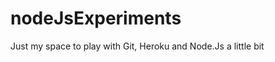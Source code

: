 nodeJsExperiments
=================

Just my space to play with Git, Heroku and Node.Js a little bit

